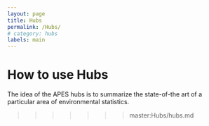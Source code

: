 ```yaml
---
layout: page
title: Hubs
permalink: /Hubs/
# category: hubs
labels: main
---
```



How to use Hubs
===

The idea of the APES hubs is to summarize the state-of-the art of a particular area of environmental statistics.
>>>>>>> master:Hubs/hubs.md
